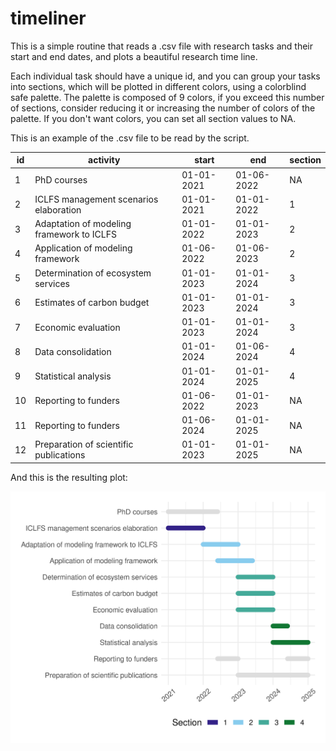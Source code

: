 # timeliner

This is a simple routine that reads a .csv file with research
tasks and their start and end dates, and plots a beautiful
research time line. 

Each individual task should have a unique
id, and you can group your tasks into sections, which will
be plotted in different colors, using a colorblind safe
palette. The palette is composed of 9 colors, if you exceed
this number of sections, consider reducing it or increasing
the number of colors of the palette. If you don't want 
colors, you can set all section values to NA.

This is an example of the .csv file to be read by the script.

| id 	| activity                                  	| start      	| end        	| section 	|
|----	|-------------------------------------------	|------------	|------------	|---------	|
| 1  	| PhD courses                               	| 01-01-2021 	| 01-06-2022 	| NA      	|
| 2  	| ICLFS management scenarios elaboration    	| 01-01-2021 	| 01-01-2022 	| 1       	|
| 3  	| Adaptation of modeling framework to ICLFS 	| 01-01-2022 	| 01-01-2023 	| 2       	|
| 4  	| Application of modeling framework         	| 01-06-2022 	| 01-06-2023 	| 2       	|
| 5  	| Determination of ecosystem services       	| 01-01-2023 	| 01-01-2024 	| 3       	|
| 6  	| Estimates of carbon budget                	| 01-01-2023 	| 01-01-2024 	| 3       	|
| 7  	| Economic evaluation                       	| 01-01-2023 	| 01-01-2024 	| 3       	|
| 8  	| Data consolidation                        	| 01-01-2024 	| 01-06-2024 	| 4       	|
| 9  	| Statistical analysis                      	| 01-01-2024 	| 01-01-2025 	| 4       	|
| 10 	| Reporting to funders                      	| 01-06-2022 	| 01-01-2023 	| NA      	|
| 11 	| Reporting to funders                      	| 01-06-2024 	| 01-01-2025 	| NA      	|
| 12 	| Preparation of scientific publications    	| 01-01-2023 	| 01-01-2025 	| NA      	|

And this is the resulting plot:

![Beautiful time line](timeline.png)
